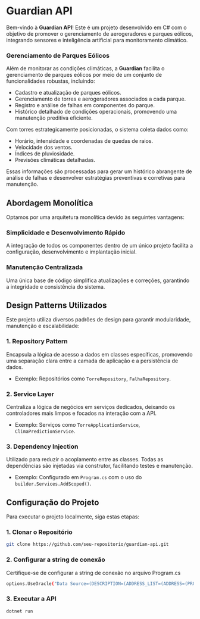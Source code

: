# **Guardian API**

Bem-vindo à **Guardian API**! Este é um projeto desenvolvido em C# com o objetivo de promover o gerenciamento de aerogeradores e parques eólicos, integrando sensores e inteligência artificial para monitoramento climático.

### **Gerenciamento de Parques Eólicos**
Além de monitorar as condições climáticas, a **Guardian** facilita o gerenciamento de parques eólicos por meio de um conjunto de funcionalidades robustas, incluindo:
- Cadastro e atualização de parques eólicos.
- Gerenciamento de torres e aerogeradores associados a cada parque.
- Registro e análise de falhas em componentes do parque.
- Histórico detalhado de condições operacionais, promovendo uma manutenção preditiva eficiente.

Com torres estrategicamente posicionadas, o sistema coleta dados como:
- Horário, intensidade e coordenadas de quedas de raios.
- Velocidade dos ventos.
- Índices de pluviosidade.
- Previsões climáticas detalhadas.

Essas informações são processadas para gerar um histórico abrangente de análise de falhas e desenvolver estratégias preventivas e corretivas para manutenção.


## **Abordagem Monolítica**

Optamos por uma arquitetura monolítica devido às seguintes vantagens:

### **Simplicidade e Desenvolvimento Rápido**
A integração de todos os componentes dentro de um único projeto facilita a configuração, desenvolvimento e implantação inicial.

### **Manutenção Centralizada**
Uma única base de código simplifica atualizações e correções, garantindo a integridade e consistência do sistema.


## **Design Patterns Utilizados**

Este projeto utiliza diversos padrões de design para garantir modularidade, manutenção e escalabilidade:

### **1. Repository Pattern**
Encapsula a lógica de acesso a dados em classes específicas, promovendo uma separação clara entre a camada de aplicação e a persistência de dados. 
- Exemplo: Repositórios como `TorreRepository`, `FalhaRepository`.

### **2. Service Layer**
Centraliza a lógica de negócios em serviços dedicados, deixando os controladores mais limpos e focados na interação com a API.
- Exemplo: Serviços como `TorreApplicationService`, `ClimaPredictionService`.

### **3. Dependency Injection**
Utilizado para reduzir o acoplamento entre as classes. Todas as dependências são injetadas via construtor, facilitando testes e manutenção.
- Exemplo: Configurado em `Program.cs` com o uso do `builder.Services.AddScoped()`.


## **Configuração do Projeto**

Para executar o projeto localmente, siga estas etapas:

### **1. Clonar o Repositório**

```bash
git clone https://github.com/seu-repositorio/guardian-api.git
```

### **2. Configurar a string de conexão**

Certifique-se de configurar a string de conexão no arquivo Program.cs

```bash
options.UseOracle("Data Source=(DESCRIPTION=(ADDRESS_LIST=(ADDRESS=(PROTOCOL=TCP)(HOST=oracle.fiap.com.br)(PORT=1521))) (CONNECT_DATA=(SERVER=DEDICATED)(SID=ORCL)));User Id=username;Password=password;");
```

### **3. Executar a API**

```bash
dotnet run
```

